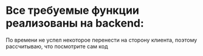 
# Все требуемые функции реализованы на backend:

По времени не успел некоторое перенести на сторону клиента, поэтому рассчитываю, что посмотрите сам код
